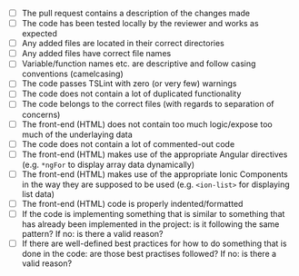 - [ ] The pull request contains a description of the changes made
- [ ] The code has been tested locally by the reviewer and works as expected
- [ ] Any added files are located in their correct directories
- [ ] Any added files have correct file names
- [ ] Variable/function names etc. are descriptive and follow casing conventions (camelcasing)
- [ ] The code passes TSLint with zero (or very few) warnings
- [ ] The code does not contain a lot of duplicated functionality
- [ ] The code belongs to the correct files (with regards to separation of concerns)
- [ ] The front-end (HTML) does not contain too much logic/expose too much of the underlaying data
- [ ] The code does not contain a lot of commented-out code
- [ ] The front-end (HTML) makes use of the appropriate Angular directives (e.g. ```*ngFor``` to display array data dynamically)
- [ ] The front-end (HTML) makes use of the appropriate Ionic Components in the way they are supposed to be used (e.g. ```<ion-list>``` for displaying list data)
- [ ] The front-end (HTML) code is properly indented/formatted
- [ ] If the code is implementing something that is similar to something that has already been implemented in the project: is it following the same pattern? If no: is there a valid reason?
- [ ] If there are well-defined best practices for how to do something that is done in the code: are those best practises followed? If no: is there a valid reason?  
